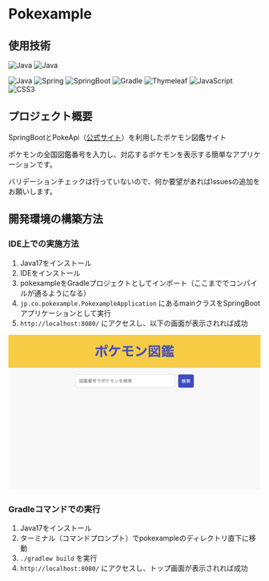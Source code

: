 # Pokexample

## 使用技術

![Java](https://img.shields.io/badge/Java17-000000.svg?logo=Java)
![Java](https://img.shields.io/badge/Spring-000000.svg?logo=Spring)

<img src="https://img.shields.io/badge/Java17-000000.svg?logo=Java" alt="Java">
<img src="https://img.shields.io/badge/Spring-000000.svg?logo=Spring" alt="Spring">
<img src="https://img.shields.io/badge/SpringBoot-000000.svg?logo=SpringBoot" alt="SpringBoot">
<img src="https://img.shields.io/badge/Gradle-000000.svg?logo=Gradle" alt="Gradle">
<img src="https://img.shields.io/badge/Thymeleaf-000000.svg?logo=Thymeleaf" alt="Thymeleaf">
<img src="https://img.shields.io/badge/JavaScript-000000.svg?logo=JavaScript" alt="JavaScript">
<img src="https://img.shields.io/badge/CSS3-000000.svg?logo=CSS3" alt="CSS3">

## プロジェクト概要

SpringBootとPokeApi（[公式サイト](https://pokeapi.co/)）を利用したポケモン図鑑サイト

ポケモンの全国図鑑番号を入力し、対応するポケモンを表示する簡単なアプリケーションです。

バリデーションチェックは行っていないので、何か要望があればIssuesの追加をお願いします。

## 開発環境の構築方法

### IDE上での実施方法

1. Java17をインストール
2. IDEをインストール
3. pokexampleをGradleプロジェクトとしてインポート（ここまででコンパイルが通るようになる）
4. `jp.co.pokexample.PokexampleApplication` にあるmainクラスをSpringBootアプリケーションとして実行
5. `http://localhost:8080/` にアクセスし、以下の画面が表示されれば成功

![トップ画面](images/top.png)

### Gradleコマンドでの実行

1. Java17をインストール
2. ターミナル（コマンドプロンプト）でpokexampleのディレクトリ直下に移動
3. `./gradlew build` を実行
4. `http://localhost:8080/` にアクセスし、トップ画面が表示されれば成功
